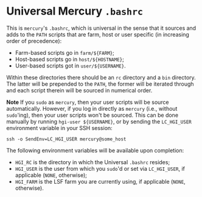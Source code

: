 # Universal Mercury `.bashrc`

This is `mercury`'s `.bashrc`, which is universal in the sense that it
sources and adds to the `PATH` scripts that are farm, host or user
specific (in increasing order of precedence):

* Farm-based scripts go in `farm/${FARM}`;
* Host-based scripts go in `host/${HOSTNAME}`;
* User-based scripts got in `user/${USERNAME}`.

Within these directories there should be an `rc` directory and a `bin`
directory. The latter will be prepended to the `PATH`, the former will
be iterated through and each script therein will be sourced in numerical
order.

**Note** If you `sudo` as `mercury`, then your user scripts will be
source automatically. However, if you log in directly as `mercury`
(i.e., without `sudo`'ing), then your user scripts won't be sourced.
This can be done manually by running `hgi-user ${USERNAME}`, or by
sending the `LC_HGI_USER` environment variable in your SSH session:

    ssh -o SendEnv=LC_HGI_USER mercury@some_host

The following environment variables will be available upon completion:

* `HGI_RC` is the directory in which the Universal `.bashrc` resides;
* `HGI_USER` is the user from which you `sudo`'d or set via
  `LC_HGI_USER`, if applicable (`NONE`, otherwise);
* `HGI_FARM` is the LSF farm you are currently using, if applicable
  (`NONE`, otherwise).
